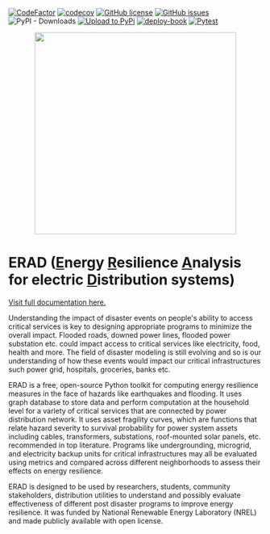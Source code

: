 

[![CodeFactor](https://www.codefactor.io/repository/github/nrel-distribution-suites/erad/badge)](https://www.codefactor.io/repository/github/nrel-distribution-suites/erad) [![codecov](https://codecov.io/gh/NREL-Distribution-Suites/erad/branch/main/graph/badge.svg)](https://codecov.io/gh/NREL-Distribution-Suites/erad) [![GitHub license](https://img.shields.io/github/license/NREL/erad)](https://github.com/NREL/erad/blob/main/LICENSE.txt) [![GitHub issues](https://img.shields.io/github/issues/NREL/erad)](https://github.com/NREL/erad/issues) ![PyPI - Downloads](https://img.shields.io/pypi/dm/NREL-erad) [![Upload to PyPi](https://github.com/NREL-Distribution-Suites/erad/actions/workflows/publish.yml/badge.svg)](https://github.com/NREL-Distribution-Suites/erad/actions/workflows/publish.yml) [![deploy-book](https://github.com/NREL-Distribution-Suites/erad/actions/workflows/deploy.yml/badge.svg)](https://github.com/NREL-Distribution-Suites/erad/actions/workflows/deploy.yml) [![Pytest](https://github.com/NREL-Distribution-Suites/erad/actions/workflows/pull_request_tests.yml/badge.svg)](https://github.com/NREL-Distribution-Suites/erad/actions/workflows/pull_request_tests.yml)


<p align="center"> 
<img src="docs/_static/light.png" width="400" style="display:flex;justify-content:center;">
</p>

# ERAD (<u>E</u>nergy <u>R</u>esilience <u>A</u>nalysis for electric <u>D</u>istribution systems)

[Visit full documentation here.](https://nrel-distribution-suites.github.io/erad/)

Understanding the impact of disaster events on people's ability to access critical services is key to designing appropriate programs to minimize the overall impact. Flooded roads, downed power lines, flooded power substation etc. could impact access to critical services like electricity, food, health and more. The field of disaster modeling is still evolving and so is our understanding of how these events would impact our critical infrastructures such power grid, hospitals, groceries, banks etc.

ERAD is a free, open-source Python toolkit for computing energy resilience measures in the face of hazards like earthquakes and flooding. It uses graph database to store data and perform computation at the household level for a variety of critical services that are connected by power distribution network. It uses asset fragility curves, which are functions that relate hazard severity to survival probability for power system assets including cables, transformers, substations, roof-mounted solar panels, etc. recommended in top literature. Programs like undergrounding, microgrid, and electricity backup units for critical infrastructures may all be evaluated using metrics and compared across different neighborhoods to assess their effects on energy resilience.

ERAD is designed to be used by researchers, students, community stakeholders, distribution utilities to understand and possibly evaluate effectiveness of different post disaster programs to improve energy resilience. It was funded by National Renewable Energy Laboratory (NREL) and made publicly available with open license.
